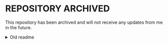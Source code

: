# REPOSITORY ARCHIVED
This repository has been archived and will not receive any updates from me in the future.

<details>
<summary>Old readme</summary>

# Cursed Table

Tired of having to deal with villagers only to get a mending book for 64 emeralds? This mod solves it! You can find any enchantment on the table now that wasn't available before... including curses

## Compiling

1. Clone the repository to your device.
2. On a command prompt run `./gradlew build` to build the mod.
3. The mod files will be located in the `build/libs/` folder

</details>
